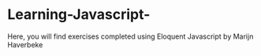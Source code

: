 # Learning-Javascript-
Here, you will find exercises completed using Eloquent Javascript by Marijn Haverbeke 
